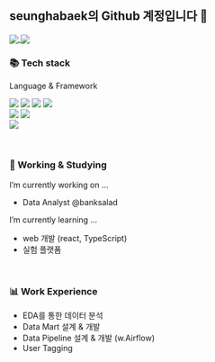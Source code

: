 ## seunghabaek의 Github 계정입니다 👋
                  
<a href="https://github.com/anuraghazra/github-readme-stats">
  <img align="center" src="https://github-readme-stats.vercel.app/api?username=seunghabaek&show_icons=true&theme=highcontrast&hide_border=true&hide=issues,contribs" />
</a>
<a href="https://github.com/anuraghazra/github-readme-stats">
  <img align="center" src="https://github-readme-stats.vercel.app/api/top-langs/?username=seunghabaek&layout=compact&theme=highcontrast&hide_border=true&show_icons=true" />
</a>

### 📚 Tech stack
Language & Framework

<a href="클릭시 이동할 링크" target="_blank"><img src="https://img.shields.io/badge/Javascript-색코드?color=darkgrey&style=plastic&logo=Javascript&logoColor=#F7DF1E"/></a>
<a href="클릭시 이동할 링크" target="_blank"><img src="https://img.shields.io/badge/TypeScript-색코드?color=lightblue&style=plastic&logo=TypeScript&logoColor=#3178C6"/></a>
<a href="클릭시 이동할 링크" target="_blank"><img src="https://img.shields.io/badge/MySQL-색코드?color=yellowgreen&style=plastic&logo=MySql&logoColor=#4479A1"/></a>
<a href="클릭시 이동할 링크" target="_blank"><img src="https://img.shields.io/badge/Python-색코드?color=black&style=plastic&logo=Python&logoColor=#3776AB"/></a>
<br>
<a href="클릭시 이동할 링크" target="_blank"><img src="https://img.shields.io/badge/React-색코드?color=black&style=plastic&logo=React&logoColor=#61DAFB"/></a>
<a href="클릭시 이동할 링크" target="_blank"><img src="https://img.shields.io/badge/Next.js-색코드?color=black&style=plastic&logo=Next.js&logoColor=#000000"/></a>
<br>
<a href="클릭시 이동할 링크" target="_blank"><img src="https://img.shields.io/badge/Apache Airflow-색코드?color=gray&style=plastic&logo=Apache Airflow&logoColor=#017CEE"/></a>

<br>

### 🔭 Working & Studying

I’m currently working on ...
- Data Analyst @banksalad

I’m currently learning ...
- web 개발 (react, TypeScript)
- 실험 플랫폼

<br>

### 📊 Work Experience

- EDA를 통한 데이터 분석
- Data Mart 설계 & 개발
- Data Pipeline 설계 & 개발 (w.Airflow)
- User Tagging

<!-- [![Anurag's GitHub stats](https://github-readme-stats.vercel.app/api?username=seunghabaek&show_icons=true&theme=highcontrast&hide_border=true&hide=issues,contribs)](https://github.com/anuraghazra/github-readme-stats)


[![Top Langs](https://github-readme-stats.vercel.app/api/top-langs/?username=seunghabaek&layout=compact&theme=highcontrast&hide_border=true&show_icons=true)](https://github.com/anuraghazra/github-readme-stats) -->


<!--
**seunghabaek/seunghabaek** is a ✨ _special_ ✨ repository because its `README.md` (this file) appears on your GitHub profile.

Here are some ideas to get you started:

- 🔭 I’m currently working on ...
- 🌱 I’m currently learning ...
- 👯 I’m looking to collaborate on ...
- 🤔 I’m looking for help with ...
- 💬 Ask me about ...
- 📫 How to reach me: ...
- 😄 Pronouns: ...
- ⚡ Fun fact: ...
-->
